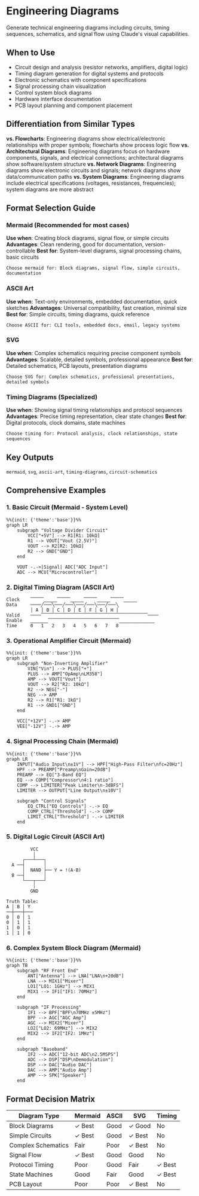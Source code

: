 # Engineering Diagrams
Generate technical engineering diagrams including circuits, timing sequences, schematics, and signal flow using Claude's visual capabilities.

## When to Use
- Circuit design and analysis (resistor networks, amplifiers, digital logic)
- Timing diagram generation for digital systems and protocols
- Electronic schematics with component specifications
- Signal processing chain visualization
- Control system block diagrams
- Hardware interface documentation
- PCB layout planning and component placement

## Differentiation from Similar Types
**vs. Flowcharts**: Engineering diagrams show electrical/electronic relationships with proper symbols; flowcharts show process logic flow
**vs. Architectural Diagrams**: Engineering diagrams focus on hardware components, signals, and electrical connections; architectural diagrams show software/system structure
**vs. Network Diagrams**: Engineering diagrams show electronic circuits and signals; network diagrams show data/communication paths
**vs. System Diagrams**: Engineering diagrams include electrical specifications (voltages, resistances, frequencies); system diagrams are more abstract

## Format Selection Guide

### Mermaid (Recommended for most cases)
**Use when**: Creating block diagrams, signal flow, or simple circuits
**Advantages**: Clean rendering, good for documentation, version-controllable
**Best for**: System-level diagrams, signal processing chains, basic circuits
```
Choose mermaid for: Block diagrams, signal flow, simple circuits, documentation
```

### ASCII Art
**Use when**: Text-only environments, embedded documentation, quick sketches
**Advantages**: Universal compatibility, fast creation, minimal size
**Best for**: Simple circuits, timing diagrams, quick reference
```
Choose ASCII for: CLI tools, embedded docs, email, legacy systems
```

### SVG
**Use when**: Complex schematics requiring precise component symbols
**Advantages**: Scalable, detailed symbols, professional appearance
**Best for**: Detailed schematics, PCB layouts, presentation diagrams
```
Choose SVG for: Complex schematics, professional presentations, detailed symbols
```

### Timing Diagrams (Specialized)
**Use when**: Showing signal timing relationships and protocol sequences
**Advantages**: Precise timing representation, clear state changes
**Best for**: Digital protocols, clock domains, state machines
```
Choose timing for: Protocol analysis, clock relationships, state sequences
```

## Key Outputs
`mermaid`, `svg`, `ascii-art`, `timing-diagrams`, `circuit-schematics`

## Comprehensive Examples

### 1. Basic Circuit (Mermaid - System Level)
```mermaid
%%{init: {'theme':'base'}}%%
graph LR
    subgraph "Voltage Divider Circuit"
        VCC["+5V"] --> R1[R1: 10kΩ]
        R1 --> VOUT["Vout (2.5V)"]
        VOUT --> R2[R2: 10kΩ]
        R2 --> GND["GND"]
    end

    VOUT -.->|Signal| ADC["ADC Input"]
    ADC --> MCU["Microcontroller"]
```

### 2. Digital Timing Diagram (ASCII Art)
```
Clock    ⎺⎺⎺⎽⎽⎽⎺⎺⎺⎽⎽⎽⎺⎺⎺⎽⎽⎽⎺⎺⎺⎽⎽⎽
Data     ────╱───╲───╱───╲───╱───╲───╱───╲
         │ A │ B │ C │ D │ E │ F │ G │ H │
Valid    ────⎺⎺⎺⎺⎺⎺⎺⎺⎺⎺⎺⎺⎺⎺⎺⎺⎺⎺⎺⎺⎺⎺⎺⎺────
Enable   ⎽⎽⎽⎽⎺⎺⎺⎺⎺⎺⎺⎺⎺⎺⎺⎺⎺⎺⎺⎺⎽⎽⎽⎽⎽⎽⎽⎽
Time     0   1   2   3   4   5   6   7   8
```

### 3. Operational Amplifier Circuit (Mermaid)
```mermaid
%%{init: {'theme':'base'}}%%
graph LR
    subgraph "Non-Inverting Amplifier"
        VIN["Vin"] --> PLUS["+"]
        PLUS --> AMP["OpAmp\nLM358"]
        AMP --> VOUT["Vout"]
        VOUT --> R2["R2: 10kΩ"]
        R2 --> NEG["-"]
        NEG --> AMP
        R2 --> R1["R1: 1kΩ"]
        R1 --> GND1["GND"]
    end

    VCC["+12V"] -.-> AMP
    VEE["-12V"] -.-> AMP
```

### 4. Signal Processing Chain (Mermaid)
```mermaid
%%{init: {'theme':'base'}}%%
graph LR
    INPUT["Audio Input\n±1V"] --> HPF["High-Pass Filter\nfc=20Hz"]
    HPF --> PREAMP["Preamp\nGain=20dB"]
    PREAMP --> EQ["3-Band EQ"]
    EQ --> COMP["Compressor\n4:1 ratio"]
    COMP --> LIMITER["Peak Limiter\n-3dBFS"]
    LIMITER --> OUTPUT["Line Output\n±10V"]

    subgraph "Control Signals"
        EQ_CTRL["EQ Controls"] -.-> EQ
        COMP_CTRL["Threshold"] -.-> COMP
        LIMIT_CTRL["Threshold"] -.-> LIMITER
    end
```

### 5. Digital Logic Circuit (ASCII Art)
```
         VCC
          │
      ┌───┴───┐
  A ──┤       │
      │  NAND ├── Y = !(A·B)
  B ──┤       │
      └───┬───┘
          │
         GND

Truth Table:
A │ B │ Y
──┼───┼───
0 │ 0 │ 1
0 │ 1 │ 1
1 │ 0 │ 1
1 │ 1 │ 0
```

### 6. Complex System Block Diagram (Mermaid)
```mermaid
%%{init: {'theme':'base'}}%%
graph TB
    subgraph "RF Front End"
        ANT["Antenna"] --> LNA["LNA\n+20dB"]
        LNA --> MIX1["Mixer"]
        LO1["LO1: 1GHz"] --> MIX1
        MIX1 --> IF1["IF1: 70MHz"]
    end

    subgraph "IF Processing"
        IF1 --> BPF["BPF\n70MHz ±5MHz"]
        BPF --> AGC["AGC Amp"]
        AGC --> MIX2["Mixer"]
        LO2["LO2: 69MHz"] --> MIX2
        MIX2 --> IF2["IF2: 1MHz"]
    end

    subgraph "Baseband"
        IF2 --> ADC["12-bit ADC\n2.5MSPS"]
        ADC --> DSP["DSP\nDemodulation"]
        DSP --> DAC["Audio DAC"]
        DAC --> AMP["Audio Amp"]
        AMP --> SPK["Speaker"]
    end
```

## Format Decision Matrix
| Diagram Type | Mermaid | ASCII | SVG | Timing |
|--------------|---------|-------|-----|--------|
| Block Diagrams | ✓ Best | Good | ✓ Good | No |
| Simple Circuits | ✓ Best | Good | ✓ Best | No |
| Complex Schematics | Fair | Poor | ✓ Best | No |
| Signal Flow | ✓ Best | Good | Good | No |
| Protocol Timing | Poor | Good | Fair | ✓ Best |
| State Machines | Good | Fair | Good | ✓ Best |
| PCB Layout | Poor | Poor | ✓ Best | No |
